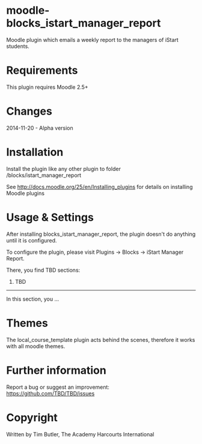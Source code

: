 moodle-blocks_istart_manager_report
============================
Moodle plugin which emails a weekly report to the managers of iStart students.


Requirements
============
This plugin requires Moodle 2.5+


Changes
=======
2014-11-20 - Alpha version


Installation
============
Install the plugin like any other plugin to folder
/blocks/istart_manager_report

See http://docs.moodle.org/25/en/Installing_plugins for details on installing Moodle plugins


Usage & Settings
================
After installing blocks_istart_manager_report, the plugin doesn't do anything until it is configured.

To configure the plugin, please visit Plugins -> Blocks -> iStart Manager Report.

There, you find TBD sections:

1. TBD
--------------------------
In this section, you ...



Themes
======
The local_course_template plugin acts behind the scenes, therefore it works with all moodle themes.

Further information
===================
Report a bug or suggest an improvement: https://github.com/TBD/TBD/issues


Copyright
=========
Written by Tim Butler, The Academy Harcourts International